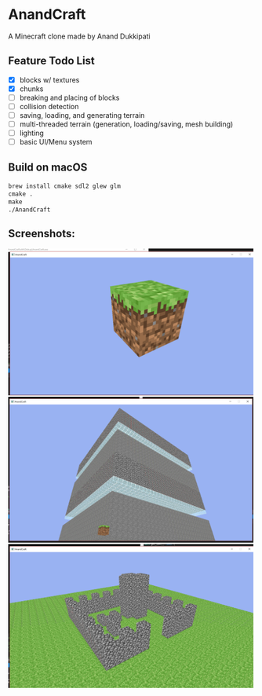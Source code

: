 # AnandCraft
A Minecraft clone made by Anand Dukkipati

## Feature Todo List
- [x] blocks w/ textures
- [x] chunks
- [ ] breaking and placing of blocks
- [ ] collision detection
- [ ] saving, loading, and generating terrain
- [ ] multi-threaded terrain (generation, loading/saving, mesh building)
- [ ] lighting
- [ ] basic UI/Menu system

## Build on macOS
```
brew install cmake sdl2 glew glm
cmake .
make
./AnandCraft
```

## Screenshots:
<img src="screenshots/grass-block.jpg" width="500">
<img src="screenshots/glass-and-cobble-chunk.jpg" width="500">
<img src="screenshots/castle.jpg" width="500">

